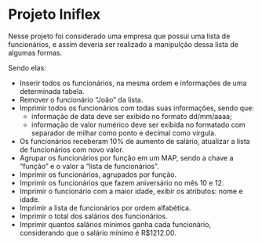# Projeto Iniflex
Nesse projeto foi considerado uma empresa que possui uma lista de funcionários, e assim deveria ser realizado a manipulção dessa lista de algumas formas.

Sendo elas:
   - Inserir todos os funcionários, na mesma ordem e informações de uma determinada tabela.
   - Remover o funcionário “João” da lista.
   - Imprimir todos os funcionários com todas suas informações, sendo que:
      - informação de data deve ser exibido no formato dd/mm/aaaa;
      - informação de valor numérico deve ser exibida no formatado com separador de milhar como ponto e decimal como vírgula.
   - Os funcionários receberam 10% de aumento de salário, atualizar a lista de funcionários com novo valor.
   - Agrupar os funcionários por função em um MAP, sendo a chave a “função” e o valor a “lista de funcionários”.
   - Imprimir os funcionários, agrupados por função.
   - Imprimir os funcionários que fazem aniversário no mês 10 e 12.
   - Imprimir o funcionário com a maior idade, exibir os atributos: nome e idade.
   - Imprimir a lista de funcionários por ordem alfabética.
   - Imprimir o total dos salários dos funcionários.
   - Imprimir quantos salários mínimos ganha cada funcionário, considerando que o salário mínimo é R$1212.00.
   
